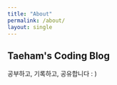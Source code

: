 ```yaml
---
title: "About"
permalink: /about/
layout: single
---
```


## Taeham's Coding Blog

공부하고, 기록하고, 공유합니다 : )
